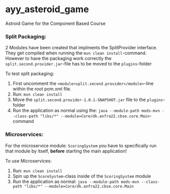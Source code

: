 # ayy_asteroid_game
Astroid Game for the Component Based Course

### Split Packaging:
2 Modules have been created that implments the SplitProvider interface.
They get compiled when running the `mvn clean install`-command.
However to have the packaging work correctly the `split.second.provider.jar`-file has to be moved to the `plugins`-folder

To test split packaging:
1. First uncomment the `<module>split.second.provider</module>`-line within the root pom.xml file.
2. Run: `mvn clean install`
3. Move the `split.second.provider-1.0.1-SNAPSHOT.jar` file to the `plugins`-folder
4. Run the application as normal using the: `java --module-path mods-mvn --class-path "libs/*" --module=Core/dk.anfra22.cbse.core.Main`-command

### Microservices:
For the microservice module: `ScoringSystem` you have to specifically run that module by itself, **before**
starting the main application!

To use Microservices:
1. Run: `mvn clean install`
2. Spin up the `ScoreSystem`-class inside of the `ScoringSystem` module
3. Run the application as normal: `java --module-path mods-mvn --class-path "libs/*" --module=Core/dk.anfra22.cbse.core.Main`


